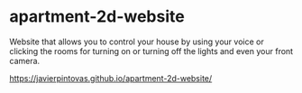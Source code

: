 # apartment-2d-website

Website that allows you to control your house by using your voice or clicking the rooms for turning on or turning off the lights and even your front camera.

https://javierpintovas.github.io/apartment-2d-website/

